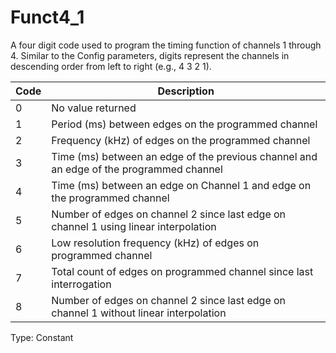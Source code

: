 # Funct4_1

A four digit code used to program the timing function of channels 1 through 4. Similar to the Config parameters, digits represent the channels in descending order from left to right (e.g., 4 3 2 1).

| Code | Description                                                                             |
| ---- | --------------------------------------------------------------------------------------- |
| 0    | No value returned                                                                       |
| 1    | Period (ms) between edges on the programmed channel                                     |
| 2    | Frequency (kHz) of edges on the programmed channel                                      |
| 3    | Time (ms) between an edge of the previous channel and an edge of the programmed channel |
| 4    | Time (ms) between an edge on Channel 1 and edge on the programmed channel               |
| 5    | Number of edges on channel 2 since last edge on channel 1 using linear interpolation    |
| 6    | Low resolution frequency (kHz) of edges on programmed channel                           |
| 7    | Total count of edges on programmed channel since last interrogation                     |
| 8    | Number of edges on channel 2 since last edge on channel 1 without linear interpolation  |

Type: Constant
